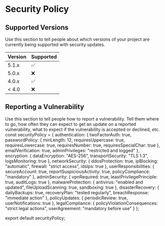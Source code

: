 # Security Policy

## Supported Versions

Use this section to tell people about which versions of your project are
currently being supported with security updates.

| Version | Supported          |
| ------- | ------------------ |
| 5.1.x   | :white_check_mark: |
| 5.0.x   | :x:                |
| 4.0.x   | :white_check_mark: |
| < 4.0   | :x:                |

## Reporting a Vulnerability

Use this section to tell people how to report a vulnerability.
Tell them where to go, how often they can expect to get an update on a
reported vulnerability, what to expect if the vulnerability is accepted or
declined, etc.
const securityPolicy = { authentication: { twoFactorAuth: true, passwordPolicy: { minLength: 12, requiresUppercase: true, requiresLowercase: true, requiresNumber: true, requiresSpecialChar: true }, emailVerification: true, adminPrivileges: "restricted and logged" }, encryption: { dataEncryption: "AES-256", transportSecurity: "TLS 1.3", logsMonitoring: true }, networkSecurity: { ddosProtection: true, ipBlocking: "automatic", firewall: "strict access", idsIps: true }, userResponsibilities: { secureAccount: true, reportSuspiciousActivity: true, policyCompliance: "mandatory" }, adminSecurity: { vpnRequired: true, leastPrivilegePrinciple: true, auditLogs: true }, malwareProtection: { antivirus: "enabled and updated", fileUploadScanning: true, sandboxing: true }, disasterRecovery: { dailyBackups: true, recoveryPlan: "tested regularly", breachResponse: "immediate action" }, policyUpdates: { periodicReview: true, userNotifications: true }, legalCompliance: { policyViolationConsequences: "strict legal actions", userAgreement: "mandatory before use" } };

export default securityPolicy;
